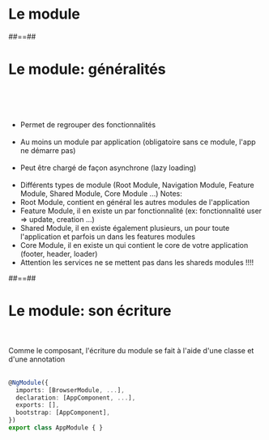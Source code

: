 <!-- .slide: class="transition-bg-grey-1 underline" -->
# Le module

##==##

<!-- .slide-->
# Le module: généralités
<br><br><br>

- Permet de regrouper des fonctionnalités<br><br>
- Au moins un module par application (obligatoire sans ce module, l'app ne démarre pas)<br><br>
- Peut être chargé de façon asynchrone (lazy loading)<br><br>
- Différents types de module (Root Module, Navigation Module, Feature Module, Shared Module, Core Module ...)
Notes:
- Root Module, contient en général les autres modules de l'application
- Feature Module, il en existe un par fonctionnalité (ex: fonctionnalité user => update, creation ...)
- Shared Module, il en existe également plusieurs, un pour toute l'application et parfois un dans les features modules
- Core Module, il en existe un qui contient le core de votre application (footer, header, loader)
- Attention les services ne se mettent pas dans les shareds modules !!!!

##==##

<!-- .slide: class="with-code" -->
# Le module: son écriture
<br><br>
Comme le composant, l'écriture du module se fait à l'aide d'une classe et d'une annotation
<br><br>

```typescript
@NgModule({
  imports: [BrowserModule, ...],
  declaration: [AppComponent, ...],
  exports: [],
  bootstrap: [AppComponent],
})
export class AppModule { }
```
<!-- .element: class="big-code" -->

